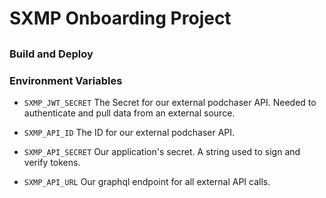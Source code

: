 # SXMP Onboarding Project

## 


### Build and Deploy

### Environment Variables

- `SXMP_JWT_SECRET`
The Secret for our external podchaser API. Needed to authenticate and pull data from an external source.

- `SXMP_API_ID`
The ID for our external podchaser API.

- `SXMP_API_SECRET`
Our application's secret. A string used to sign and verify tokens.

- `SXMP_API_URL`
Our graphql endpoint for all external API calls.

